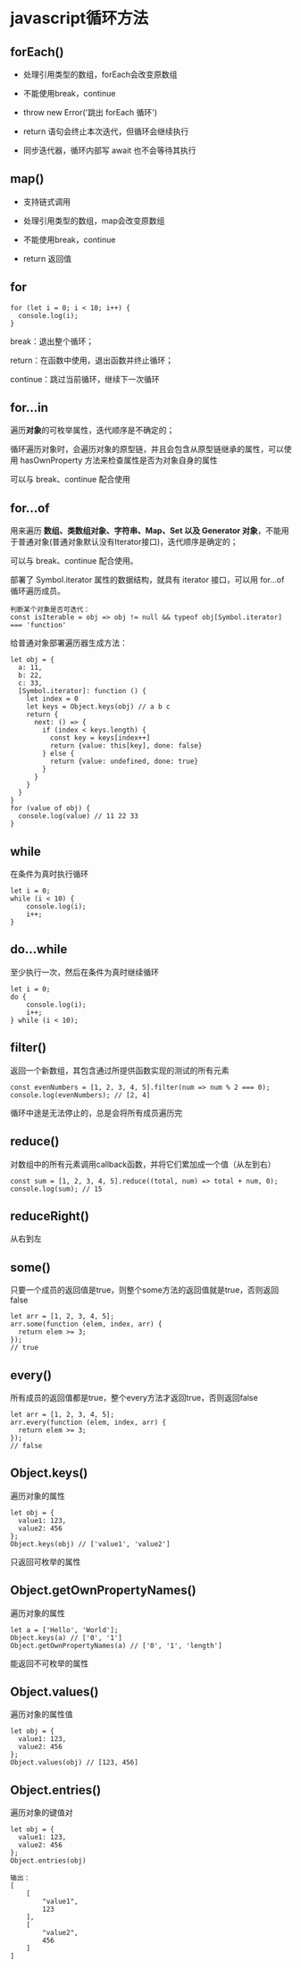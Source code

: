 # javascript循环方法

## forEach()

- 处理引用类型的数组，forEach会改变原数组

- 不能使用break，continue

- throw new Error('跳出 forEach 循环')

- return 语句会终止本次迭代，但循环会继续执行

- 同步迭代器，循环内部写 await 也不会等待其执行

## map()

- 支持链式调用

- 处理引用类型的数组，map会改变原数组

- 不能使用break，continue

- return 返回值

## for
```
for (let i = 0; i < 10; i++) {
  console.log(i);
}
```
break：退出整个循环；

return：在函数中使用，退出函数并终止循环；

continue：跳过当前循环，继续下一次循环

## for...in

遍历**对象**的可枚举属性，迭代顺序是不确定的；

循环遍历对象时，会遍历对象的原型链，并且会包含从原型链继承的属性，可以使用 hasOwnProperty 方法来检查属性是否为对象自身的属性

可以与 break、continue 配合使用

## for...of

用来遍历 **数组、类数组对象、字符串、Map、Set 以及 Generator 对象**，不能用于普通对象(普通对象默认没有Iterator接口)，迭代顺序是确定的；

可以与 break、continue 配合使用。

部署了 Symbol.iterator 属性的数据结构，就具有 iterator 接口，可以用 for...of 循环遍历成员。

```
判断某个对象是否可迭代：
const isIterable = obj => obj != null && typeof obj[Symbol.iterator] === 'function'
```

给普通对象部署遍历器生成方法：
```
let obj = {
  a: 11,
  b: 22,
  c: 33,
  [Symbol.iterator]: function () {
    let index = 0
    let keys = Object.keys(obj) // a b c
    return {
      next: () => {
        if (index < keys.length) {
          const key = keys[index++]
          return {value: this[key], done: false}
        } else {
          return {value: undefined, done: true}
        }   
      }
    }
  }
}
for (value of obj) {
  console.log(value) // 11 22 33
}
```

## while
在条件为真时执行循环
```
let i = 0;
while (i < 10) {
    console.log(i);
    i++;
}
```

## do...while
至少执行一次，然后在条件为真时继续循环
```
let i = 0;
do {
    console.log(i);
    i++;
} while (i < 10);
```

## filter()
返回一个新数组，其包含通过所提供函数实现的测试的所有元素
```
const evenNumbers = [1, 2, 3, 4, 5].filter(num => num % 2 === 0);
console.log(evenNumbers); // [2, 4]
```
循环中途是无法停止的，总是会将所有成员遍历完

## reduce()
对数组中的所有元素调用callback函数，并将它们累加成一个值（从左到右）
```
const sum = [1, 2, 3, 4, 5].reduce((total, num) => total + num, 0);
console.log(sum); // 15
```

## reduceRight()
从右到左

## some()
只要一个成员的返回值是true，则整个some方法的返回值就是true，否则返回false
```
let arr = [1, 2, 3, 4, 5];
arr.some(function (elem, index, arr) {
  return elem >= 3;
});
// true
```

## every()
所有成员的返回值都是true，整个every方法才返回true，否则返回false
```
let arr = [1, 2, 3, 4, 5];
arr.every(function (elem, index, arr) {
  return elem >= 3;
});
// false
```

## Object.keys()
遍历对象的属性
```
let obj = {
  value1: 123,
  value2: 456
};
Object.keys(obj) // ['value1', 'value2']
```
只返回可枚举的属性

## Object.getOwnPropertyNames()
遍历对象的属性
```
let a = ['Hello', 'World'];
Object.keys(a) // ['0', '1']
Object.getOwnPropertyNames(a) // ['0', '1', 'length']
```
能返回不可枚举的属性


## Object.values()
遍历对象的属性值
```
let obj = {
  value1: 123,
  value2: 456
};
Object.values(obj) // [123, 456]
```

## Object.entries()
遍历对象的键值对
```
let obj = {
  value1: 123,
  value2: 456
};
Object.entries(obj) 

输出：
[
    [
        "value1",
        123
    ],
    [
        "value2",
        456
    ]
]
```




